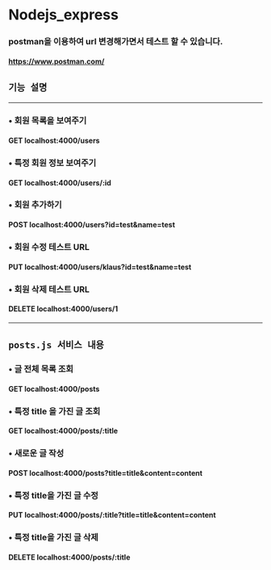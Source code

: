 # Nodejs_express

### postman을 이용하여 url 변경해가면서 테스트 할 수 있습니다.

#### https://www.postman.com/

## `기능 설명`

---

### • 회원 목록을 보여주기

#### GET localhost:4000/users

### • 특정 회원 정보 보여주기

#### GET localhost:4000/users/:id

### • 회원 추가하기

#### POST localhost:4000/users?id=test&name=test

### • 회원 수정 테스트 URL

#### PUT localhost:4000/users/klaus?id=test&name=test

### • 회원 삭제 테스트 URL

#### DELETE localhost:4000/users/1

---

## `posts.js 서비스 내용`

### • 글 전체 목록 조회

#### GET localhost:4000/posts

### • 특정 title 을 가진 글 조회

#### GET localhost:4000/posts/:title

### • 새로운 글 작성

#### POST localhost:4000/posts?title=title&content=content

### • 특정 title을 가진 글 수정

#### PUT localhost:4000/posts/:title?title=title&content=content

### • 특정 title을 가진 글 삭제

#### DELETE localhost:4000/posts/:title
